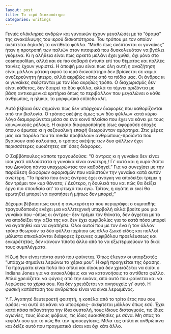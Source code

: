 ```yaml
---
layout: post
title: Το ιερό δισκοπότηρο
categories: writings
---
```


Γενιές ολόκληρες ανδρών και γυναικών έχουν μεγαλώσει με το “όραμα” της ανακάλυψης του ιερού δισκοπότηρου. Του τρόπου με τον οποίον σκέπτεται δηλαδή το αντίθετο φύλλο. “Μάθε πως σκέπτονται οι γυναίκες” ήταν η προτροπή των παλιών στον πιτσιρικά που δυσκολευόταν να βγάλει γκόμενα. Κι η αλήθεια είναι πως αρκετό μελάνι έχει χυθεί, όχι μόνο στο cosmopolitan, αλλά και σε πιο σοβαρά έντυπα επί του θέματος και πολλές ταινίες έχουν γυριστεί. Η άποψή μου είναι πως όλη αυτή η αναζήτηση είναι μάλλον μάταιη αφού το ιερό δισκοπότηρο δεν βρίσκεται σε καμιά ανεξερεύνητη ήπειρο, αλλά ακριβώς κάτω από τα πόδια μας. Οι άνδρες κι οι γυναίκες σκέφτονται με τον ίδιο ακριβώς τρόπο. Ο διαχωρισμός δεν είναι κάθετος, δεν διαιρεί τα δύο φύλλα, αλλά τα τέμνει οριζόντια με βάση αντικειμενικά κριτήρια όπως το περιβάλλον που μεγαλώνει ο κάθε άνθρωπος, η ηλικία, το μορφωτικό επίπεδο κλπ.

Αυτό βέβαια δεν σημαίνει πως δεν υπάρχουν διαφορές που καθορίζονται από την βιολογία. Ο τρόπος σκέψης όμως των δύο φύλλων κατά κύριο λόγο διαμορφώνεται μέσα σε ένα κοινό πλαίσιο που έχει να κάνει με τους κοινωνικούς ρόλους. Η ακραία διαφοροποίηση ίσως αφορούσε εποχές όπου ο έρωτας κι η σεξουαλική επαφή θεωρούνταν αμάρτημα. Στις μέρες μας και παρόλο που τα media προβάλουν ανθρώπους-προϊόντα που βγαίνουν από καλούπια, ο τρόπος σκέψης των δυο φύλλων έχει περισσότερες ομοιότητες απ’ όσες διάφορες.

 Ο Σαββόπουλος κάποτε τραγουδούσε: “Ο άντρας κι η γυναίκα δεν είναι ίσοι γιατί απλούστατα η γυναίκα είναι ανώτερη / Γι’ αυτό και η κυρά-Άσπα του Διονύση πάντα υποχωρώντας τον καθοδηγεί.” Για να συνεχίσει με την παράθεση διαφόρων αφορισμών που καθιστούν την γυναίκα κατά αυτόν ανώτερη. “Το πρώτο που ένας άντρας έχει ανάγκη να αποδείξει τρέμει ή δεν τρέμει τον κυρ θάνατο; / Δεύτερο, η δουλειά του και πώς θα δείξει έργο πιο σπουδαίο απ’ το φτωχό του εγώ. Τρίτον, η αγάπη κι εκεί θα ερωτηθεί μπορεί να αγαπήσει ή μήπως δεν μπορεί;”

Δέχομαι βέβαια πως αυτή η ανωτερότητα που περιγράφει ο συμπαθής τραγουδοποιός ενέχει μια καλλιτεχνική υπερβολή αλλά βρείτε μου μια γυναίκα που –όπως οι άντρες– δεν τρέμει τον θάνατο, δεν άγχεται με το να αποδείξει την αξία της και δεν έχει αμφιβολίες για το κατά πόσο μπορεί να αγαπηθεί και να αγαπήσει. Όλοι αυτοί που με τον ένα ή τον άλλον τρόπο θεωρούν τα δύο φύλλα περίπου ως άλλο ζωικό είδος και πολλοί μάλιστα επικαλούνται διάφορες έρευνες αμφιβόλου προελέυσεως και εγκυρότητας, δεν κάνουν τίποτα άλλο από το να εξωτερικεύουν τα δικά τους συμπλέγματα.

Η ζωή δεν είναι πάντα αυτό που φαίνεται. Όπως έλεγαν οι υπαρξιστές “υπάρχω σημαίνει λερώνω τα χέρια μου”. Η αφή προηγείται της όρασης. Τα πράγματα είναι πολύ πιο απλά και σίγουρα δεν χρειάζεται να είσαι ο Indiana Jones για να ανακαλύψεις και να κατανοήσεις το αντίθετο φύλλο. Απλά χρειάζεται να φύγεις από την εικόνα, από αυτό που φαίνεται και να λερώσεις τα χέρια σου. Και δεν χρειάζεται να ανησυχείς γι’ αυτό. Η φυσική κατάσταση του ανθρώπου είναι να είναι λερωμένος.

Υ.Γ. Αγαπητέ δευτεροετή φοιτητή, η κοπέλα από το τρίτο έτος που σου αρέσει –κι αυτό σε κάνει να υποφέρεις– σκέφτεται μάλλον όπως εσύ. Έχει κατά πάσα πιθανότητα την ίδια συστολή, τους ίδιους δισταγμούς, τις ίδιες αγωνίες, τους ίδιους φόβους, τις ίδιες ευαισθησίες με σένα. Μη σπας το κεφάλι σου για το πώς θα την προσεγγίσεις. Μίλα της απλά κι ανθρώπινα και δείξε αυτό που πραγματικά είσαι και όχι κάτι άλλο.